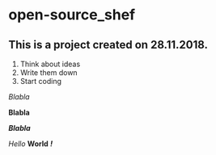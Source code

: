# open-source_shef

## This is a project created on 28.11.2018.

1. Think about ideas
2. Write them down
3. Start coding

_Blabla_

**Blabla**

**_Blabla_**

_Hello_ **World** **_!_**
